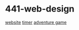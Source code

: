 # 441-web-design


[website](https://sn0wh0use.github.io/441-web-design/)
[timer](https://sn0wh0use.github.io/441-web-design/timer.html)
[adventure game](https://sn0wh0use.github.io/441-web-design/cyoa.html)
